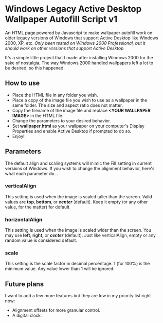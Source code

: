 # Windows Legacy Active Desktop Wallpaper Autofill Script v1
An HTML page powered by Javascript to make wallpaper autofill work on older legacy versions of Windows that support Active Desktop like Windows 2000, XP, etc.
*Only been tested on Windows 2000 Professional, but it should work on other versions that support Active Desktop.*

It's a simple little project that I made after installing Windows 2000 for the sake of nostalgia. The way Windows 2000 handled wallpapers left a lot to be desired, so this happened.

## How to use
- Place the HTML file in any folder you wish.
- Place a copy of the image file you wish to use as a wallpaper in the same folder. The size and aspect ratio does not matter.
- Copy the filename of the image file and replace **\<YOUR WALLPAPER IMAGE\>** in the HTML file.
- Change the parameters to your desired behavior.
- Set **wallpaper.html** as your wallpaper on your computer's Display Properties and enable Active Desktop if prompted to do so.
- Enjoy!

## Parameters
The default align and scaling systems will mimic the Fill setting in current versions of Windows. If you wish to change the alignment behavior, here's what each parameter do...

### verticalAlign
This setting is used when the image is scaled taller than the screen. Valid values are **top**, **bottom**, or **_center_** (default). Keep it empty (or any other value, for the matter) for default.

### horizontalAlign
This setting is used when the image is scaled wider than the screen. You may use **left**, **right**, or **_center_** (default). Just like verticalAlign, empty or any random value is considered default.

### scale
This setting is the scale factor in decimal percentage. 1 (for 100%) is the minimum value. Any value lower than 1 will be ignored.

## Future plans
I want to add a few more features but they are low in my priority list right now:
- Alignment offsets for more granular control.
- A digital clock.
